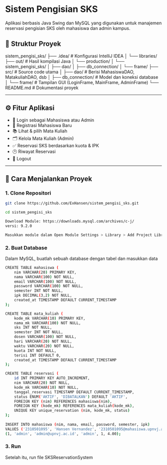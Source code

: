 # Sistem Pengisian SKS

Aplikasi berbasis Java Swing dan MySQL yang digunakan untuk manajemen reservasi pengisian SKS oleh mahasiswa dan admin kampus.

## 📂 Struktur Proyek
sistem_pengisi_sks/
├── .idea/ # Konfigurasi IntelliJ IDEA
│ └── libraries/
├── out/ # Hasil kompilasi Java
│ └── production/
│ └── sistem_pengisi_sks/
│ ├── dao/
│ ├── db_connection/
│ └── frame/
├── src/ # Source code utama
│ ├── dao/ # Berisi MahasiswaDAO, MatakuliahDAO, dsb
│ ├── db_connection/ # Model dan koneksi database
│ └── frame/ # Tampilan GUI (LoginFrame, MainFrame, AdminFrame)
└── README.md # Dokumentasi proyek

---

## ⚙️ Fitur Aplikasi

- 🔐 Login sebagai Mahasiswa atau Admin
- 🧾 Registrasi Mahasiswa Baru
- 📚 Lihat & pilih Mata Kuliah
- 🗂️ Kelola Mata Kuliah (Admin)
- ✅ Reservasi SKS berdasarkan kuota & IPK
- 🕑 Riwayat Reservasi
- 🚪 Logout

---

## 🚀 Cara Menjalankan Proyek

### 1. Clone Repositori

```bash
git clone https://github.com/ExHansen/sistem_pengisi_sks.git

cd sistem_pengisi_sks

Download Module: https://downloads.mysql.com/archives/c-j/
versi: 9.2.0

Masukkan module dalam Open Module Settings > Library > Add Project Library
```

### 2. Buat Database
Dalam MySQL, buatlah sebuah database dengan tabel dan masukkan data
```bash
CREATE TABLE mahasiswa (
    nim VARCHAR(20) PRIMARY KEY,
    nama VARCHAR(100) NOT NULL,
    email VARCHAR(100) NOT NULL,
    password VARCHAR(100) NOT NULL,
    semester INT NOT NULL,
    ipk DECIMAL(3,2) NOT NULL,
    created_at TIMESTAMP DEFAULT CURRENT_TIMESTAMP
);

CREATE TABLE mata_kuliah (
    kode_mk VARCHAR(10) PRIMARY KEY,
    nama_mk VARCHAR(100) NOT NULL,
    sks INT NOT NULL,
    semester INT NOT NULL,
    dosen VARCHAR(100) NOT NULL,
    hari VARCHAR(20) NOT NULL,
    waktu VARCHAR(20) NOT NULL,
    kuota INT NOT NULL,
    terisi INT DEFAULT 0,
    created_at TIMESTAMP DEFAULT CURRENT_TIMESTAMP
);

CREATE TABLE reservasi (
    id INT PRIMARY KEY AUTO_INCREMENT,
    nim VARCHAR(20) NOT NULL,
    kode_mk VARCHAR(10) NOT NULL,
    tanggal_reservasi TIMESTAMP DEFAULT CURRENT_TIMESTAMP,
    status ENUM('AKTIF', 'DIBATALKAN') DEFAULT 'AKTIF',
    FOREIGN KEY (nim) REFERENCES mahasiswa(nim),
    FOREIGN KEY (kode_mk) REFERENCES mata_kuliah(kode_mk),
    UNIQUE KEY unique_reservation (nim, kode_mk, status)
);
  
INSERT INTO mahasiswa (nim, nama, email, password, semester, ipk)
VALUES ('2310501095', 'Hansen Vernandez', '2310501095@mahasiswa.upnvj.ac.id', 'hansen', 4, 4.00),
(1, 'admin', 'admin@upnvj.ac.id', 'admin', 1, 4.00);
```

### 3. Run
Setelah itu, run file SKSReservationSystem

